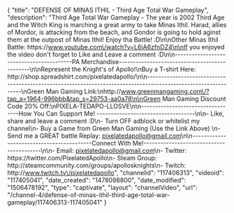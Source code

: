 {
    "title": "DEFENSE OF MINAS ITHIL - Third Age Total War Gameplay",
    "description": "Third Age Total War Gameplay - The year is 2002 Third Age and the Witch King is marching a great army to take Minas Ithil.  Harad, allies of Mordor, is attacking from the beach, and Gondor is going to hold aginst them at the outpost of Minas Ithil!  Enjoy tha Battle! :D\n\nOther Minas Ithil Battle: https:\/\/www.youtube.com\/watch?v=L6jA6zfnDZ4\n\nIf you enjoyed the video don't forget to Like and Leave a comment :D\n\n-----------------------------------------PA Merchandise----------------------------------------------\n\nRepresent the Knight's of Apollo!\nBuy a T-shirt Here: http:\/\/shop.spreadshirt.com\/pixelatedapollo\/\n\n---------------------------------------------------------------------------------------------------------------\nGreen Man Gaming Link:\nhttp:\/\/www.greenmangaming.com\/?tap_a=1964-996bbb&tap_s=29753-aa0a78\n\nGreen Man Gaming Discount Code 20% Off:\nPIXELA-TEDAPO-LLOSVE\n\n----------------------------------How You Can Support Me! -----------------------------------\n\n- Like, share and leave a comment :D\n- Turn OFF adblock or whitelist my channel\n- Buy a Game from Green Man Gaming (Use the Link Above) \n- Send me a GREAT battle Replay: pixelatedapollo@gmail.com\n\n------------------------------------------Connect With Me!-----------------------------------------\n\n- Email: pixelatedapollo@gmail.com\n- Twitter: https:\/\/twitter.com\/PixelatedApollo\n- Steam Group:  http:\/\/steamcommunity.com\/groups\/apollosknights\n- Twitch: http:\/\/www.twitch.tv\/pixelatedapollo",
    "channelid": "117406313",
    "videoid": "117405041",
    "date_created": "1478098800",
    "date_modified": "1506478192",
    "type": "captivate",
    "layout": "channelVideo",
    "url": "\/channel-4\/defense-of-minas-ithil-third-age-total-war-gameplay\/117406313-117405041"
}